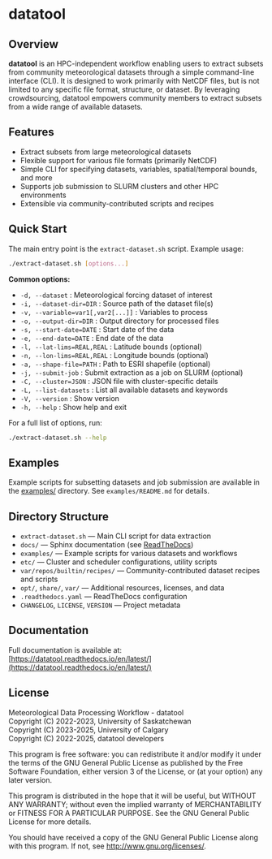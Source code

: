 # datatool

## Overview

**datatool** is an HPC-independent workflow enabling users to extract subsets from community meteorological datasets through a simple command-line interface (CLI). It is designed to work primarily with NetCDF files, but is not limited to any specific file format, structure, or dataset. By leveraging crowdsourcing, datatool empowers community members to extract subsets from a wide range of available datasets.

## Features

- Extract subsets from large meteorological datasets
- Flexible support for various file formats (primarily NetCDF)
- Simple CLI for specifying datasets, variables, spatial/temporal bounds, and more
- Supports job submission to SLURM clusters and other HPC environments
- Extensible via community-contributed scripts and recipes

## Quick Start

The main entry point is the `extract-dataset.sh` script. Example usage:

```sh
./extract-dataset.sh [options...]
```

**Common options:**
- `-d, --dataset` : Meteorological forcing dataset of interest
- `-i, --dataset-dir=DIR` : Source path of the dataset file(s)
- `-v, --variable=var1[,var2[...]]` : Variables to process
- `-o, --output-dir=DIR` : Output directory for processed files
- `-s, --start-date=DATE` : Start date of the data
- `-e, --end-date=DATE` : End date of the data
- `-l, --lat-lims=REAL,REAL` : Latitude bounds (optional)
- `-n, --lon-lims=REAL,REAL` : Longitude bounds (optional)
- `-a, --shape-file=PATH` : Path to ESRI shapefile (optional)
- `-j, --submit-job` : Submit extraction as a job on SLURM (optional)
- `-C, --cluster=JSON` : JSON file with cluster-specific details
- `-L, --list-datasets` : List all available datasets and keywords
- `-V, --version` : Show version
- `-h, --help` : Show help and exit

For a full list of options, run:
```sh
./extract-dataset.sh --help
```

## Examples

Example scripts for subsetting datasets and job submission are available in the [examples/](examples/) directory. See `examples/README.md` for details.

## Directory Structure

- `extract-dataset.sh` — Main CLI script for data extraction
- `docs/` — Sphinx documentation (see [ReadTheDocs](https://datatool.readthedocs.io/en/latest/))
- `examples/` — Example scripts for various datasets and workflows
- `etc/` — Cluster and scheduler configurations, utility scripts
- `var/repos/builtin/recipes/` — Community-contributed dataset recipes and scripts
- `opt/`, `share/`, `var/` — Additional resources, licenses, and data
- `.readthedocs.yaml` — ReadTheDocs configuration
- `CHANGELOG`, `LICENSE`, `VERSION` — Project metadata

## Documentation

Full documentation is available at:  
[https://datatool.readthedocs.io/en/latest/](https://datatool.readthedocs.io/en/latest/)

## License

Meteorological Data Processing Workflow - datatool  
Copyright (C) 2022-2023, University of Saskatchewan  
Copyright (C) 2023-2025, University of Calgary  
Copyright (C) 2022-2025, datatool developers

This program is free software: you can redistribute it and/or modify
it under the terms of the GNU General Public License as published by
the Free Software Foundation, either version 3 of the License, or
(at your option) any later version.

This program is distributed in the hope that it will be useful,
but WITHOUT ANY WARRANTY; without even the implied warranty of
MERCHANTABILITY or FITNESS FOR A PARTICULAR PURPOSE.  See the
GNU General Public License for more details.

You should have received a copy of the GNU General Public License
along with this program.  If not, see <http://www.gnu.org/licenses/>.
